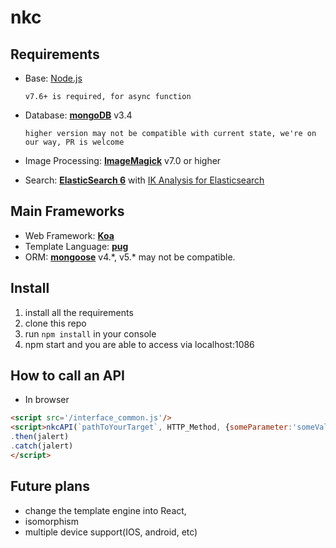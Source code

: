 # nkc

## Requirements
- Base: [Node.js](https://nodejs.org)

      v7.6+ is required, for async function
      
- Database: **[mongoDB](https://www.mongodb.com)** v3.4

      higher version may not be compatible with current state, we're on our way, PR is welcome
 
- Image Processing: **[ImageMagick](https://www.imagemagick.org)** v7.0 or higher
- Search: **[ElasticSearch 6](https://elastic.co)** with [IK Analysis for Elasticsearch](https://github.com/medcl/elasticsearch-analysis-ik)

## Main Frameworks
- Web Framework: **[Koa](http://koajs.com)**
- Template Language: **[pug](https://pugjs.org)**
- ORM: **[mongoose](https://www.mongoosejs.com)** v4.\*, v5.\* may not be compatible.

## Install

1. install all the requirements
2. clone this repo
3. run `npm install` in your console
4. npm start and you are able to access via localhost:1086

## How to call an API
- In browser

```html
<script src='/interface_common.js'/>
<script>nkcAPI(`pathToYourTarget`, HTTP_Method, {someParameter:'someValue'})
.then(jalert)
.catch(jalert)
</script>
```

## Future plans
- change the template engine into React, 
- isomorphism
- multiple device support(IOS, android, etc)
